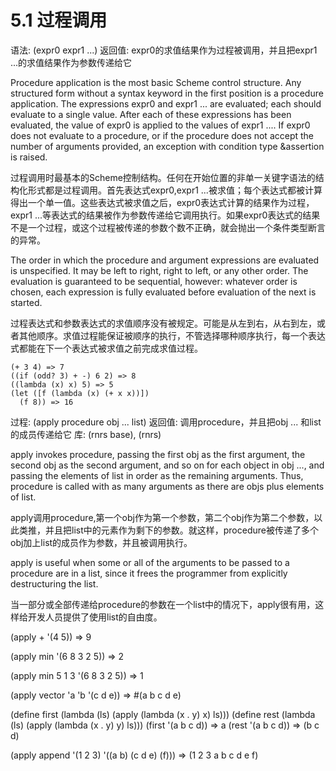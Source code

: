 # 5.1 过程调用

语法: (expr0 expr1 ...)
返回值: expr0的求值结果作为过程被调用，并且把expr1 ...的求值结果作为参数传递给它

Procedure application is the most basic Scheme control structure. Any structured form without a syntax keyword in the first position is a procedure application. The expressions expr0 and expr1 ... are evaluated; each should evaluate to a single value. After each of these expressions has been evaluated, the value of expr0 is applied to the values of expr1 .... If expr0 does not evaluate to a procedure, or if the procedure does not accept the number of arguments provided, an exception with condition type &assertion is raised.

过程调用时最基本的Scheme控制结构。任何在开始位置的非单一关键字语法的结构化形式都是过程调用。首先表达式expr0,expr1 ...被求值；每个表达式都被计算得出一个单一值。这些表达式被求值之后，expr0表达式计算的结果作为过程，expr1 ...等表达式的结果被作为参数传递给它调用执行。如果expr0表达式的结果不是一个过程，或这个过程被传递的参数个数不正确，就会抛出一个条件类型断言的异常。

The order in which the procedure and argument expressions are evaluated is unspecified. It may be left to right, right to left, or any other order. The evaluation is guaranteed to be sequential, however: whatever order is chosen, each expression is fully evaluated before evaluation of the next is started.

过程表达式和参数表达式的求值顺序没有被规定。可能是从左到右，从右到左，或者其他顺序。求值过程能保证被顺序的执行，不管选择哪种顺序执行，每一个表达式都能在下一个表达式被求值之前完成求值过程。

    (+ 3 4) => 7
    ((if (odd? 3) + -) 6 2) => 8
    ((lambda (x) x) 5) => 5
    (let ([f (lambda (x) (+ x x))])
      (f 8)) => 16

过程: (apply procedure obj ... list)
返回值: 调用procedure，并且把obj ... 和list的成员传递给它
库: (rnrs base), (rnrs)

apply invokes procedure, passing the first obj as the first argument, the second obj as the second argument, and so on for each object in obj ..., and passing the elements of list in order as the remaining arguments. Thus, procedure is called with as many arguments as there are objs plus elements of list.

apply调用procedure,第一个obj作为第一个参数，第二个obj作为第二个参数，以此类推，并且把list中的元素作为剩下的参数。就这样，procedure被传递了多个obj加上list的成员作为参数，并且被调用执行。

apply is useful when some or all of the arguments to be passed to a procedure are in a list, since it frees the programmer from explicitly destructuring the list.

当一部分或全部传递给procedure的参数在一个list中的情况下，apply很有用，这样给开发人员提供了使用list的自由度。

(apply + '(4 5)) => 9

(apply min '(6 8 3 2 5)) => 2

(apply min  5 1 3 '(6 8 3 2 5)) => 1

(apply vector 'a 'b '(c d e)) => #(a b c d e)

(define first
  (lambda (ls)
    (apply (lambda (x . y) x) ls)))
(define rest
  (lambda (ls)
    (apply (lambda (x . y) y) ls)))
(first '(a b c d)) => a
(rest '(a b c d)) => (b c d)

(apply append
  '(1 2 3)
  '((a b) (c d e) (f))) => (1 2 3 a b c d e f)
